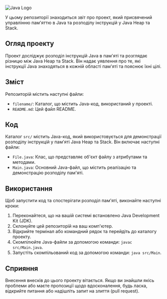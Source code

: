![Java Logo](https://logos-download.com/wp-content/uploads/2016/10/Java_logo_icon.png)

У цьому репозиторії знаходиться звіт про проект, який присвячений управлінню пам'яттю в Java та розподілу інструкцій у Java Heap та Stack.

## Огляд проекту

Проект досліджує розподіл інструкцій Java в пам'яті та розглядає різницю між Java Heap та Stack. Він надає уявлення про те, які інструкції Java знаходяться в кожній області пам'яті та пояснює їхні цілі.

## Зміст

Репозиторій містить наступні файли:

- `filename/`: Каталог, що містить Java-код, використаний у проекті.
- `README.md`: Цей файл README.

## Код

Каталог `src/` містить Java-код, який використовується для демонстрації розподілу інструкцій у пам'яті Java Heap та Stack. Він включає наступні файли:

- `File.java`: Клас, що представляє об'єкт файлу з атрибутами та методами.
- `Main.java`: Основний Java-файл, що містить реалізацію та демонстрацію розподілу пам'яті.

## Використання

Щоб запустити код та спостерігати розподіл пам'яті, виконайте наступні кроки:

1. Переконайтеся, що на вашій системі встановлено Java Development Kit (JDK).
2. Склонуйте цей репозиторій на ваш комп'ютер.
3. Відкрийте термінал або командний рядок та перейдіть до каталогу проекту.
4. Скомпілюйте Java-файли за допомогою команди: `javac src/Main.java`.
5. Запустіть скомпільований код за допомогою команди: `java src/Main`.

## Сприяння

Внесення внесків до цього проекту вітається. Якщо ви знайшли якісь проблеми або маєте пропозиції щодо вдосконалення, будь ласка, відкрийте питання або надішліть запит на злиття (pull request).
